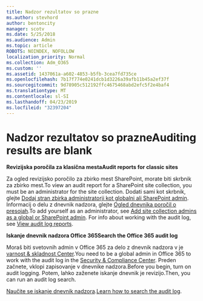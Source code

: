 ```yaml
---
title: Nadzor rezultatov so prazne
ms.author: stevhord
author: bentoncity
manager: scotv
ms.date: 5/25/2018
ms.audience: Admin
ms.topic: article
ROBOTS: NOINDEX, NOFOLLOW
localization_priority: Normal
ms.collection: Adm_O365
ms.custom: ''
ms.assetid: 1437061a-a602-4853-b5fb-3cea7fd735ce
ms.openlocfilehash: 7b17f774e0241dcb1d3226a39afb11b45a2ef37f
ms.sourcegitcommit: 9d78905c512192ffc4675468abd2efc5f2e4baf4
ms.translationtype: MT
ms.contentlocale: sl-SI
ms.lasthandoff: 04/23/2019
ms.locfileid: "32397204"
---
```

# <a name="auditing-results-are-blank"></a><span data-ttu-id="5f71e-102">Nadzor rezultatov so prazne</span><span class="sxs-lookup"><span data-stu-id="5f71e-102">Auditing results are blank</span></span>

 <span data-ttu-id="5f71e-103">**Revizijska poročila za klasična mesta**</span><span class="sxs-lookup"><span data-stu-id="5f71e-103">**Audit reports for classic sites**</span></span>
  
<span data-ttu-id="5f71e-104">Za ogled revizijsko poročilo za zbirko mest SharePoint, morate biti skrbnik za zbirko mest.</span><span class="sxs-lookup"><span data-stu-id="5f71e-104">To view an audit report for a SharePoint site collection, you must be an administrator for the site collection.</span></span> <span data-ttu-id="5f71e-105">Dodati sami kot skrbnik, glejte [Dodaj stran zbirka administratorji kot globalni ali SharePoint admin](https://go.microsoft.com/fwlink/?linkid=869390). Informacij o delu z dnevnik nadzora, glejte [Ogled dnevnika poročil o presojah](https://go.microsoft.com/fwlink/?linkid=395237).</span><span class="sxs-lookup"><span data-stu-id="5f71e-105">To add yourself as an administrator, see [Add site collection admins as a global or SharePoint admin](https://go.microsoft.com/fwlink/?linkid=869390). For info about working with the audit log, see [View audit log reports](https://go.microsoft.com/fwlink/?linkid=395237).</span></span> 
  
 <span data-ttu-id="5f71e-106">**Iskanje dnevnik nadzora Office 365**</span><span class="sxs-lookup"><span data-stu-id="5f71e-106">**Search the Office 365 audit log**</span></span>
  
<span data-ttu-id="5f71e-107">Moraš biti svetovnih admin v Office 365 za delo z dnevnik nadzora v je [varnost &amp; skladnost Center](https://protection.office.com).</span><span class="sxs-lookup"><span data-stu-id="5f71e-107">You need to be a global admin in Office 365 to work with the audit log in the [Security &amp; Compliance Center](https://protection.office.com).</span></span> <span data-ttu-id="5f71e-108">Preden začnete, vklopi zapisovanje v dnevnike nadzora.</span><span class="sxs-lookup"><span data-stu-id="5f71e-108">Before you begin, turn on audit logging.</span></span> <span data-ttu-id="5f71e-109">Potem, lahko zaženete iskanje dnevnik je revizijo.</span><span class="sxs-lookup"><span data-stu-id="5f71e-109">Then, you can run an audit log search.</span></span> 
  
<span data-ttu-id="5f71e-110">[Naučite se iskanje dnevnik nadzora](https://go.microsoft.com/fwlink/?linkid=708432).</span><span class="sxs-lookup"><span data-stu-id="5f71e-110">[Learn how to search the audit log](https://go.microsoft.com/fwlink/?linkid=708432).</span></span>
  

